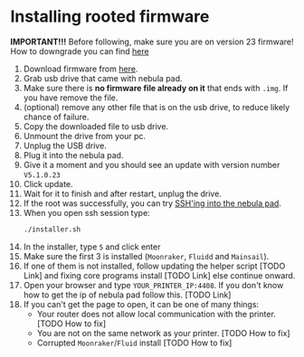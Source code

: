 # Installing rooted firmware

**IMPORTANT!!!** Before following, make sure you are on version 23 firmware! How to downgrade you can find [here](./DowngradingNebulaPad.md)

1. Download firmware from [here](https://www.openk1.org/cfw/NEBULA-destinal-cfw-0.5-ota_img_V5.1.0.23.img).
2. Grab usb drive that came with nebula pad. 
3. Make sure there is **no firmware file already on it** that ends with `.img`. If you have remove the file. 
4. (optional) remove any other file that is on the usb drive, to reduce likely chance of failure.
5. Copy the downloaded file to usb drive. 
6. Unmount the drive from your pc.
7. Unplug the USB drive.
8. Plug it into the nebula pad.
9. Give it a moment and you should see an update with version number `V5.1.0.23`
10. Click update.
11. Wait for it to finish and after restart, unplug the drive.
12. If the root was successfully, you can try [SSH'ing  into the nebula pad](../GeneralTurtorials/SSHIntoNebulaPad).
13. When you open ssh session type:
    ```Bash
    ./installer.sh
    ```
14. In the installer, type `5` and click enter
15. Make sure the first 3 is installed (`Moonraker`, `Fluidd` and `Mainsail`).
16. If one of them is not installed, follow updating the helper script [TODO Link] and fixing core programs install [TODO Link]
else continue onward.
17. Open your browser and type `YOUR_PRINTER_IP:4408`. If you don't know how to get the ip of nebula pad follow this. [TODO Link]
18. If you can't get the page to open, it can be one of many things:
    - Your router does not allow local communication with the printer. [TODO How to fix]
    - You are not on the same network as your printer. [TODO How to fix]
    - Corrupted `Moonraker`/`Fluid` install [TODO How to fix]